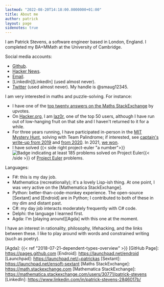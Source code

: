 ```yaml
---
lastmod: "2022-08-20T14:18:00.0000000+01:00"
title: About me
author: patrick
layout: page
sidenotes: true
---
```

I am Patrick Stevens, a software engineer based in London, England.
I completed my BA+MMath at the University of Cambridge.

Social media accounts:

* [Github][Github: Smaug123].
* [Hacker News][Hacker News: Smaug123].
* [Email](mailto:patrick+sidebar@patrickstevens.co.uk).
* [LinkedIn][LinkedIn] (used almost never).
* [Twitter][Twitter: smaug12345] (used almost never). My handle is @smaug12345.

I am very interested in maths and puzzle-solving.
For instance:

* I have one of the [top twenty answers on the Maths StackExchange](https://math.stackexchange.com/questions/1681993/why-is-1-frac11-frac11-ldots-not-real/1682008#1682008) by upvotes.
* On [Hacker.org], I am [laz0r][Hacker.org: laz0r], one of the top 50 users, although I have run out of low-hanging fruit on that site and I haven't returned to it for a while.
* For three years running, I have participated in-person in the [MIT Mystery Hunt](https://en.wikipedia.org/wiki/MIT_Mystery_Hunt), solving with Team Palindrome; if interested, see [captain's write-up from 2019](https://www.ericberlin.com/2019/01/23/mystery-hunt-2019/) and [from 2020](https://www.ericberlin.com/2020/01/22/a-really-absurdly-long-post-about-the-mit-mystery-hunt/). In 2021, [we won](https://www.ericberlin.com/2021/01/19/my-mystery-hunt-2021-wrapup/).
* I have solved {{< side right project-euler "a number">}}<img src="/images/AboutMe/project_euler.png" alt="Badge indicating at least 185 problems solved on Project Euler"/>{{< /side >}} of [Project Euler] problems.

Languages:

* F#: this is my day job.
* Mathematica (recreationally); it's a lovely Lisp-ish thing. At one point, I was very active on the [Mathematica StackExchange].
* Python: better-than-code-monkey experience. The open-source [Sextant] and [Endroid] are in Python; I contributed to both of these in my dim and distant past.
* C#: my day job interacts moderately frequently with C# code.
* Delphi: the language I learned first.
* Agda: I'm [playing around][Agda] with this one at the moment.

I have an interest in rationality, philosophy, lifehacking, and the links between these. I like to play around with words and constrained writing (such as poetry).

[Twitter: smaug12345]: https://twitter.com/smaug12345 "My Twitter account"
[Github: Smaug123]: https://github.com/Smaug123/ "Patrick Stevens Github account"
[Hacker News: Smaug123]: https://news.ycombinator.com/user?id=Smaug123
[Public key: Patrick Stevens]: https://keybase.io/patrickstevens
[Project Euler]: https://projecteuler.net/
[Hacker.org]: http://www.hacker.org "Hacker.org"
[Hacker.org: laz0r]: http://www.hacker.org/forum/profile.php?mode=viewprofile&#38;u=13437 "My Hacker.org profile"
[Agda]: {{< ref "2018-07-21-dependent-types-overview" >}}
[GitHub Page]: https://pages.github.com
[Endroid]: https://launchpad.net/endroid
[Launchpad]: https://launchpad.net/~patrickas
[Sextant]: https://launchpad.net/ensoft-sextant
[Maths StackExchange]: https://math.stackexchange.com
[Mathematica StackExchange]: https://mathematica.stackexchange.com/users/30771/patrick-stevens
[LinkedIn]: https://www.linkedin.com/in/patrick-stevens-2846017b/
